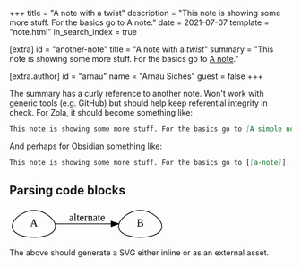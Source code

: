 +++
title = "A note with a twist"
description = "This note is showing some more stuff. For the basics go to A note."
date = 2021-07-07
template = "note.html"
in_search_index = true

[extra]
id = "another-note"
title = "A note with a _twist_"
summary = "This note is showing some more stuff. For the basics go to [A note](/notes/a-note)."

[extra.author]
id = "arnau"
name = "Arnau Siches"
guest = false
+++

The summary has a curly reference to another note. Won't work with generic tools (e.g. GitHub) but should help keep referential integrity in check. For Zola, it should become something like:

```markdown
This note is showing some more stuff. For the basics go to [A simple note](/notes/a-note.md).
```

And perhaps for Obsidian something like:

```markdown
This note is showing some more stuff. For the basics go to [[a-note]].
```

## Parsing code blocks


<div class="figure from-dot">
<?xml version="1.0" encoding="UTF-8" standalone="no"?>
<!DOCTYPE svg PUBLIC "-//W3C//DTD SVG 1.1//EN"
 "http://www.w3.org/Graphics/SVG/1.1/DTD/svg11.dtd">
<!-- Generated by graphviz version 2.48.0 (20210717.1556)
 -->
<!-- Title: g Pages: 1 -->
<svg width="208pt" height="44pt"
 viewBox="0.00 0.00 207.97 44.00" xmlns="http://www.w3.org/2000/svg" xmlns:xlink="http://www.w3.org/1999/xlink">
<g id="graph0" class="graph" transform="scale(1 1) rotate(0) translate(4 40)">
<title>g</title>
<polygon fill="transparent" stroke="transparent" points="-4,4 -4,-40 203.97,-40 203.97,4 -4,4"/>
<!-- A -->
<g id="node1" class="node">
<title>A</title>
<polygon fill="none" stroke="black" points="31.43,-0.05 33.2,-0.15 34.96,-0.3 36.69,-0.49 38.39,-0.74 40.05,-1.03 41.67,-1.36 43.23,-1.75 44.73,-2.18 46.17,-2.65 47.54,-3.16 48.84,-3.71 50.06,-4.31 51.2,-4.94 52.25,-5.61 53.22,-6.31 54.09,-7.04 54.87,-7.8 55.56,-8.59 56.15,-9.41 56.65,-10.25 57.05,-11.11 57.36,-11.99 57.58,-12.89 57.7,-13.8 57.73,-14.72 57.68,-15.65 57.54,-16.59 57.31,-17.53 57.01,-18.47 56.63,-19.41 56.18,-20.35 55.66,-21.28 55.08,-22.2 54.43,-23.11 53.72,-24.01 52.97,-24.89 52.16,-25.75 51.3,-26.59 50.41,-27.41 49.48,-28.2 48.51,-28.96 47.51,-29.69 46.48,-30.39 45.43,-31.06 44.35,-31.69 43.26,-32.29 42.15,-32.84 41.02,-33.35 39.89,-33.82 38.74,-34.25 37.58,-34.64 36.42,-34.97 35.24,-35.26 34.07,-35.51 32.89,-35.7 31.71,-35.85 30.52,-35.95 29.34,-36 28.15,-36 26.96,-35.95 25.78,-35.85 24.6,-35.7 23.42,-35.51 22.24,-35.26 21.07,-34.97 19.91,-34.64 18.75,-34.25 17.6,-33.82 16.46,-33.35 15.34,-32.84 14.23,-32.29 13.13,-31.69 12.06,-31.06 11.01,-30.39 9.98,-29.69 8.98,-28.96 8.01,-28.2 7.08,-27.41 6.18,-26.59 5.33,-25.75 4.52,-24.89 3.76,-24.01 3.06,-23.11 2.41,-22.2 1.83,-21.28 1.3,-20.35 0.85,-19.41 0.47,-18.47 0.17,-17.53 -0.05,-16.59 -0.19,-15.65 -0.25,-14.72 -0.21,-13.8 -0.09,-12.89 0.13,-11.99 0.43,-11.11 0.84,-10.25 1.34,-9.41 1.93,-8.59 2.62,-7.8 3.4,-7.04 4.27,-6.31 5.24,-5.61 6.29,-4.94 7.43,-4.31 8.65,-3.71 9.94,-3.16 11.31,-2.65 12.75,-2.18 14.26,-1.75 15.82,-1.36 17.44,-1.03 19.1,-0.74 20.79,-0.49 22.53,-0.3 24.28,-0.15 26.06,-0.05 27.85,0 29.64,0 31.43,-0.05"/>
<text text-anchor="middle" x="28.74" y="-14.3" font-family="Times,serif" font-size="14.00">A</text>
</g>
<!-- B -->
<g id="node2" class="node">
<title>B</title>
<polygon fill="none" stroke="black" points="173.91,-0.05 175.69,-0.15 177.45,-0.3 179.18,-0.49 180.88,-0.74 182.54,-1.03 184.15,-1.36 185.71,-1.75 187.22,-2.18 188.66,-2.65 190.03,-3.16 191.33,-3.71 192.55,-4.31 193.69,-4.94 194.74,-5.61 195.7,-6.31 196.58,-7.04 197.36,-7.8 198.04,-8.59 198.64,-9.41 199.14,-10.25 199.54,-11.11 199.85,-11.99 200.06,-12.89 200.19,-13.8 200.22,-14.72 200.16,-15.65 200.02,-16.59 199.8,-17.53 199.5,-18.47 199.12,-19.41 198.67,-20.35 198.15,-21.28 197.56,-22.2 196.92,-23.11 196.21,-24.01 195.45,-24.89 194.65,-25.75 193.79,-26.59 192.9,-27.41 191.96,-28.2 190.99,-28.96 189.99,-29.69 188.97,-30.39 187.91,-31.06 186.84,-31.69 185.75,-32.29 184.64,-32.84 183.51,-33.35 182.37,-33.82 181.22,-34.25 180.07,-34.64 178.9,-34.97 177.73,-35.26 176.56,-35.51 175.38,-35.7 174.19,-35.85 173.01,-35.95 171.82,-36 170.64,-36 169.45,-35.95 168.27,-35.85 167.08,-35.7 165.91,-35.51 164.73,-35.26 163.56,-34.97 162.39,-34.64 161.24,-34.25 160.09,-33.82 158.95,-33.35 157.82,-32.84 156.71,-32.29 155.62,-31.69 154.55,-31.06 153.49,-30.39 152.47,-29.69 151.47,-28.96 150.5,-28.2 149.56,-27.41 148.67,-26.59 147.82,-25.75 147.01,-24.89 146.25,-24.01 145.55,-23.11 144.9,-22.2 144.31,-21.28 143.79,-20.35 143.34,-19.41 142.96,-18.47 142.66,-17.53 142.44,-16.59 142.3,-15.65 142.24,-14.72 142.27,-13.8 142.4,-12.89 142.61,-11.99 142.92,-11.11 143.32,-10.25 143.82,-9.41 144.42,-8.59 145.1,-7.8 145.88,-7.04 146.76,-6.31 147.72,-5.61 148.78,-4.94 149.91,-4.31 151.13,-3.71 152.43,-3.16 153.8,-2.65 155.24,-2.18 156.75,-1.75 158.31,-1.36 159.92,-1.03 161.58,-0.74 163.28,-0.49 165.01,-0.3 166.77,-0.15 168.55,-0.05 170.33,0 172.13,0 173.91,-0.05"/>
<text text-anchor="middle" x="171.23" y="-14.3" font-family="Times,serif" font-size="14.00">B</text>
</g>
<!-- A&#45;&gt;B -->
<g id="edge1" class="edge">
<title>A&#45;&gt;B</title>
<path fill="none" stroke="black" d="M57.16,-18C78.59,-18 108.61,-18 132.33,-18"/>
<polygon fill="black" stroke="black" points="132.4,-21.5 142.4,-18 132.4,-14.5 132.4,-21.5"/>
<text text-anchor="middle" x="99.99" y="-21.8" font-family="Times,serif" font-size="14.00">alternate</text>
</g>
</g>
</svg>
</div>

The above should generate a SVG either inline or as an external asset.
